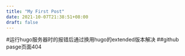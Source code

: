 ```yaml
---
title: "My First Post"
date: 2021-10-07T21:38:51+08:00
draft: false
---
```

#运行hugo服务器时的报错后通过换用hugo的extended版本解决
##github pasge页面404

